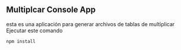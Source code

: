## Multiplcar Console App
esta es una aplicación para generar archivos de tablas de multiplicar
Ejecutar este comando
```
npm install
```